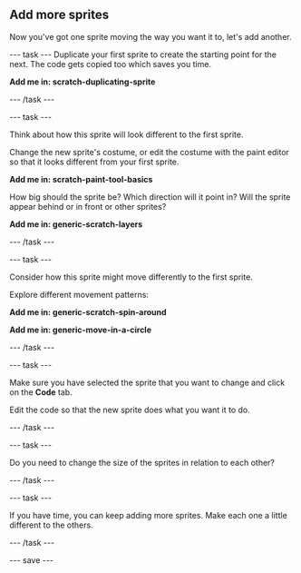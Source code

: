 ## Add more sprites
Now you've got one sprite moving the way you want it to, let's add another. 

--- task ---
Duplicate your first sprite to create the starting point for the next. The code gets copied too which saves you time.

**Add me in: scratch-duplicating-sprite**

--- /task ---

--- task ---

Think about how this sprite will look different to the first sprite. 

Change the new sprite's costume, or edit the costume with the paint editor so that it looks different from your first sprite. 

**Add me in: scratch-paint-tool-basics**

How big should the sprite be? 
Which direction will it point in?
Will the sprite appear behind or in front or other sprites?

**Add me in: generic-scratch-layers**

--- /task ---

--- task ---

Consider how this sprite might move differently to the first sprite. 

Explore different movement patterns: 

**Add me in: generic-scratch-spin-around**

**Add me in: generic-move-in-a-circle**

--- /task ---

--- task ---

Make sure you have selected the sprite that you want to change and click on the **Code** tab.

Edit the code so that the new sprite does what you want it to do.

--- /task ---

--- task ---

Do you need to change the size of the sprites in relation to each other?

--- /task ---

--- task ---

If you have time, you can keep adding more sprites. Make each one a little different to the others. 

--- /task ---

--- save ---
